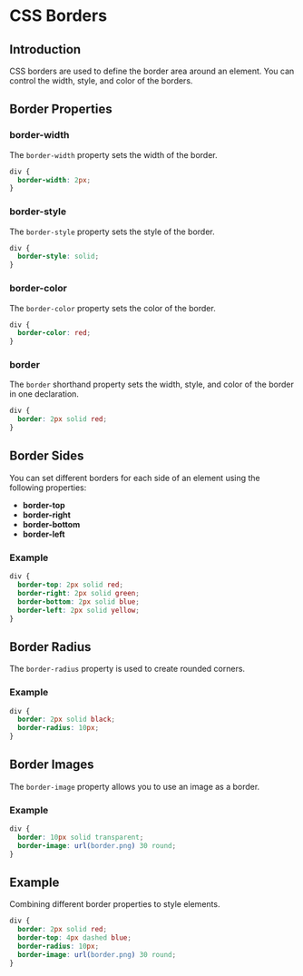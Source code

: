 # CSS Borders

## Introduction

CSS borders are used to define the border area around an element. You can control the width, style, and color of the borders.

## Border Properties

### border-width

The `border-width` property sets the width of the border.

```css
div {
  border-width: 2px;
}
```

### border-style

The `border-style` property sets the style of the border.

```css
div {
  border-style: solid;
}
```

### border-color

The `border-color` property sets the color of the border.

```css
div {
  border-color: red;
}
```

### border

The `border` shorthand property sets the width, style, and color of the border in one declaration.

```css
div {
  border: 2px solid red;
}
```

## Border Sides

You can set different borders for each side of an element using the following properties:

- **border-top**
- **border-right**
- **border-bottom**
- **border-left**

### Example

```css
div {
  border-top: 2px solid red;
  border-right: 2px solid green;
  border-bottom: 2px solid blue;
  border-left: 2px solid yellow;
}
```

## Border Radius

The `border-radius` property is used to create rounded corners.

### Example

```css
div {
  border: 2px solid black;
  border-radius: 10px;
}
```

## Border Images

The `border-image` property allows you to use an image as a border.

### Example

```css
div {
  border: 10px solid transparent;
  border-image: url(border.png) 30 round;
}
```

## Example

Combining different border properties to style elements.

```css
div {
  border: 2px solid red;
  border-top: 4px dashed blue;
  border-radius: 10px;
  border-image: url(border.png) 30 round;
}
```
